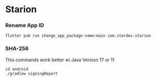 # Starion

### Rename App ID

```
flutter pub run change_app_package-name:main com.stardev.starion
```


### SHA-256

This commands work better wi Java Version 17 or 11

```
cd android
./gradlew signingReport
```